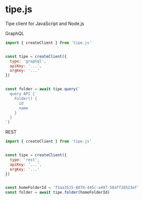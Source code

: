 # tipe.js
Tipe client for JavaScript and Node.js



GraphQL
```js
import { createClient } from 'tipe.js'


const tipe = createClient({
  type: 'graphql',
  apiKey: '...',
  orgKey: '...'
})


const folder = await tipe.query(`
  query API {
    Folder() {
      id
      name
    }
  }
`)
```

REST
```js
import { createClient } from 'tipe.js'


const tipe = createClient({
  type: 'rest',
  apiKey: '...',
  orgKey: '...'
})


const homeFolderId = 'f1aa3515-8078-445c-a497-50aff28523ef'
const folder = await tipe.folder(homeFolderId)
```
